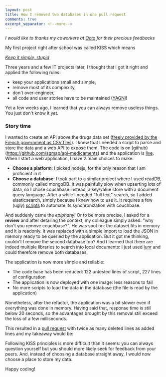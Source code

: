 ```yaml
---
layout: post
title: How I removed two databases in one pull request
comments: true
excerpt_separator: <!--more-->
---
```

*I would like to thanks my coworkers at [Octo](https://www.octo.com/en) for their precious
feedbacks*


My first project right after school was called KISS which means

*[Keep it simple, stupid](https://en.wikipedia.org/wiki/KISS_principle)*


Three years and a few IT projects later, I thought that I got it right and applied the following rules:
* keep your applications small and simple,
* remove most of its complexity,
* don't over-engineer,
* all code and user stories have to be maintained (<abbr title="You Ain't Gonna Need It">YAGNI</abbr>)


Yet a few weeks ago, I learned that you can always remove useless things. You just don't know it yet.

<!--more-->

### Story time

I wanted to create an API above the drugs data set ([freely provided by the French government as CSV files](https://www.data.gouv.fr/fr/datasets/base-de-donnees-publique-des-medicaments-base-officielle/)). I knew that I needed a script to parse and store the data and a web API to expose them. The code is on [github}(https://github.com/sgmap/api-medicaments) and the application is [live](http://medicaments.api.gouv.fr).
When I start a web application, I have 2 main choices to make:
* **Choose a platform**: I picked nodejs, for the only reason that I am proficient in it
* **Choose a database**: I took part to a similar project where I used readDB, commonly called mongoDB. It was painfully slow when upserting lots of data, so I chose couchbase instead, a key/value store with a document query language.
After a while I needed "full text" search, so I added elasticsearch, simply because I knew how to use it. It requires a few (ugly) [scripts](https://github.com/sgmap/api-medicaments/blob/de576c3cebd78b3bc80ba3b272669b06718c6e51/bin/prepareDataBase.sh) to automate its synchronization with couchbase.


And suddenly came the *epiphany*! Or to be more precise, I asked for a **review** and after detailing the context, my colleague simply asked: "why don't you remove couchbase?". He was spot on: the dataset fits in memory and it is readonly.
It was replaced with a simple import to load the JSON in memory ready to be queried by the application.
But it got me thinking, couldn’t I remove the second database too? And I learned that there are indeed multiple libraries to search into local documents: I just used [lunr](http://lunrjs.com/) and could therefore remove both databases.


The application is now more simple and reliable:
* The code base has been reduced: 122 untested lines of script, 227 lines of configuration
* The application is now deployed with one image: less reasons to fail
* No more scripts to load the data in the database (the file is read by the application)


Nonetheless, after the refactor, the application was a bit slower even if everything was done in memory. Having said that, response time is still below 20 seconds, so the advantages brought by this removal still exceed the loss of a few milliseconds.


This resulted in a [pull request](https://github.com/sgmap/api-medicaments/pull/12) with twice as many deleted lines as added lines and my takeaway would be:

Following KISS principles is more difficult than it seems: you can always question yourself but you should more likely seek for feedback from your peers. And, instead of choosing a database straight away, I would now choose a place to store my data.


Happy coding!

